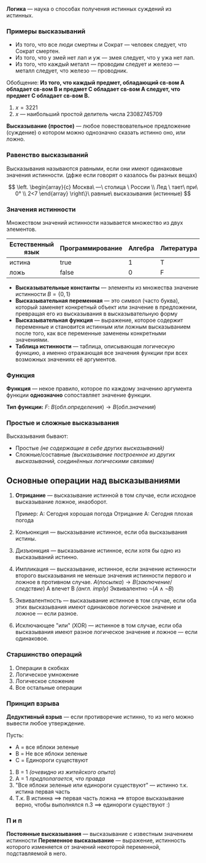 **Логика** — наука о способах получения истинных суждений из истинных. 

### Примеры высказываний
- Из того, что все люди смертны и Сократ — человек следует, что Сократ смертен. 
- Из того, что у змей нет лап и уж — змея следует, что у ужа нет лап.
- Из того, что  каждый металл — проводим следует и железо — металл следует, что железо — проводник.


Обобщение:
**Из того, что каждый предмет, обладающий св-вом A обладает св-вом B и предмет  C обладает св-вом A следует, что предмет C обладает св-вом B.** 

1. $x = 3221$
2. $x$ — наибольший простой делитель числа $23 082 745 709$

**Высказывание (простое)** — любое повествовательное предложение (суждение) о котором можно однозначно сказать истинно оно, или ложно.

### Равенство высказываний
Высказывания называются равными, если они имеют одинаковые значения истинности. (дфже если говорят о казалось бы разных вещах)

$$
\left.
\begin{array}{c}
 Москва\  —\ столица \ России \\
Лед \ тает\ при\ 0° \\
2<7
\end{array}
\right\}\ равные\ высказывания (истинные)
$$ 
### Значения истинности
Множеством значений истинности называется множество из двух элементов.

| Естественный язык | Программирование | Алгебра | Литература |
| ----------------- | ---------------- | ------- | ---------- |
| истина            | true             | 1       | T          |
| ложь              | false            | 0       | F          |

- **Высказывательные константы** ­— элементы из множества значение истинности $B=\{0,1\}$ 
- **Высказывательная переменная** — это символ (часто буква), который заменяет конкретный объект или значение в предложении, превращая его из высказывания в высказывательную форму
- **Высказывательная  функция** — выражение, которое содержит переменные и становится истинным или ложным высказыванием после того, как все переменные заменены конкретными значениями.
- **Таблица истинности** — таблица, описывающая логическую функцию, а именно отражающая все значения функции при всех возможных значениях её аргументов.

### Функция

**Функция** — некое правило, которое по каждому значению аргумента функции **однозначно** сопоставляет значение функции.

**Тип функции:**
$F: \ B(обл. определения) \to B(обл. значения)$


### Простые и сложные высказывания

Высказывания бывают:
- Простые _(не содержащие в себе других высказываний)_
- Сложные/составные _(высказывание построенное из других высказываний, соединённых логическими связями)_ 

## Основные операции над высказываниями


1. **Отрицание** ­— высказывание истинной в том случае, если исходное высказывание ложное, инаоборот.

	Пример:
	A: Сегодня хорошая погода
	Отрицание A: Сегодня плохая погода
	
2. Конъюнкция — высказывание истинное, если оба высказывания истины.
3. Дизъюнкция — высказывание истинное, если хотя бы одно из высказываний истинно. 
4. Импликация — высказывание, истинное, если значение истинности второго высказывания не меньше значения истинности первого и ложное в противном случае. 
   $A(посылка) \to B(заключение/следствие)$
   A  влечет  B _(англ. imply)_
   Эквивалентно $\neg(A\land \neg B)$
   
5. Эквивалентность — высказывание истинное в том случае, если оба этих высказывания имеют одинаковое логическое значение и ложное — если разное.
6. Исключающее "или" (XOR) — истинное в том случае, если оба высказывания имеют разное логическое значение и ложное — если одинаковое.


### Старшинство операций
1. Операции в скобках
2. Логическое умножение
3. Логическое сложение
4. Все остальные операции

### Принцип взрыва 

**Дедуктивный взрыв** — если противоречие истинно, то из него можно вывести любое утверждение.

Пусть:
- A = все яблоки зеленые
- B ­= Не все яблоки зеленые
- C = Единороги существуют

1. B = 1  _(очевидно из житейского опыта_)
2. A = 1 _предполагается, что правда_
3. "Все яблоки зеленые  или единороги существуют" — истинно т.к. истина первая часть 
4. Т.к. B  истинна $\implies$ первая часть ложна $\implies$ второе высказывание верно, чтобы выполнялся п.3 $\implies$ единороги существуют :)
   
### П и п
**Постоянные высказывания** — высказывание с известным значением истинности
**Переменное высказывание** — выражение, истинность которого изменяется от значений некоторой переменной, подставляемой в него.